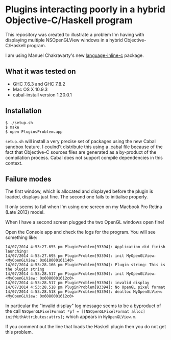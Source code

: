 # Plugins interacting poorly in a hybrid Objective-C/Haskell program

This repository was created to illustrate a problem I'm having with displaying multiple NSOpenGLView windows in a hybrid Objective-C/Haskell program.

I am using Manuel Chakravarty's new [language-inline-c](https://github.com/mchakravarty/language-c-inline) package.

## What it was tested on

* GHC 7.6.3 and GHC 7.8.2
* Mac OS X 10.9.3
* cabal-install version 1.20.0.1

## Installation

    $ ./setup.sh
    $ make
    $ open PluginsProblem.app

```setup.sh``` will install a very precise set of
packages using the new Cabal sandbox feature. I coulnd't
distribute this using a .cabal file because of the
fact that Objective-C sources files are generated
as a by-product of the compilation process. Cabal does not support compile dependencies in this context.

## Failure modes

The first window, which is allocated and displayed before the plugin is loaded,
displays just fine. The second one fails to initialise properly.

It only seems to fail when I'm using one screen on my
Macbook Pro Retina (Late 2013) model.

When I have a second screen plugged the two OpenGL
windows open fine!

Open the Console app and check the logs for the program.
You will see something like:

    14/07/2014 4:53:27.655 pm PluginProblem[93394]: Application did finish launching!
    14/07/2014 4:53:27.695 pm PluginProblem[93394]: init MyOpenGLView: <MyOpenGLView: 0x618000161140>
    14/07/2014 4:53:28.166 pm PluginProblem[93394]: Plugin string: This is the plugin string
    14/07/2014 4:53:28.517 pm PluginProblem[93394]: init MyOpenGLView: <MyOpenGLView: 0x6080001612c0>
    14/07/2014 4:53:28.517 pm PluginProblem[93394]: invalid display
    14/07/2014 4:53:28.518 pm PluginProblem[93394]: No OpenGL pixel format
    14/07/2014 4:53:28.518 pm PluginProblem[93394]: dealloc MyOpenGLView: <MyOpenGLView: 0x6080001612c0>

In particular the "invalid display" log message seems to be a byproduct of the
call ```NSOpenGLPixelFormat *pf = [[NSOpenGLPixelFormat alloc] initWithAttributes:attrs];```
which appears in ```MyOpenGLView.m```.

If you comment out the line that loads the Haskell plugin then you do not get this problem.
